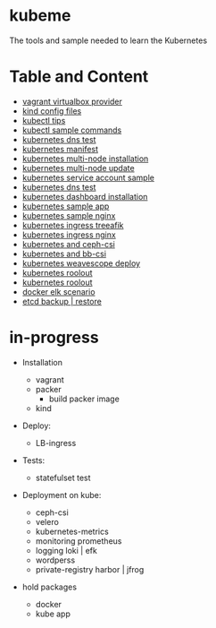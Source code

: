 # kubeme
The tools and sample needed to learn the Kubernetes

# Table and Content
  - [vagrant virtualbox provider](vagrant/vagrant-virtualbox-stage)
  - [kind config files](kind)
  - [kubectl tips](scenario/kubectl-tips.md)
  - [kubectl sample commands](scenario/kubectl-command-sample.md)
  - [kubernetes dns test](scenario/kubernetes-dns-test.md)
  - [kubernetes manifest](manifests/)
  - [kubernetes multi-node installation](multi-node/multi-node-installation.md)
  - [kubernetes multi-node update](multi-node/multi-node-update.md)
  - [kubernetes service account sample](scenario/service-account.md)
  - [kubernetes dns test](scenario/kubernetes-dns-test.md)
  - [kubernetes dashboard installation](scenario/dashboard-installation.md)
  - [kubernetes sample app](scenario/sample-app)
  - [kubernetes sample nginx](scenario/nginx-test)
  - [kubernetes ingress treeafik](scenario/ingress-traefik)
  - [kubernetes ingress nginx](scenario/ingress.md)
  - [kubernetes and ceph-csi ](storage/ceph-csi.md)
  - [kubernetes and bb-csi](storage/block-bridge-csi.md)
  - [kubernetes weavescope deploy](scenario/weavescope.md)
  - [kubernetes roolout](scenario/rollout-test.md)
  - [kubernetes roolout](scenario/deployment-strategy.md)
  - [docker elk scenario](scenario/docker/elk-single-node/)
  - [etcd backup | restore](scenario/back-restore-etcd.md)
  
# in-progress
- Installation
    - vagrant
    - packer
        - build packer image
    - kind

- Deploy: 
    - LB-ingress

- Tests:
    - statefulset test 

- Deployment on kube:
    - ceph-csi 
    - velero
    - kubernetes-metrics
    - monitoring prometheus
    - logging loki | efk 
    - wordperss
    - private-registry harbor | jfrog

- hold packages
    - docker 
    - kube app